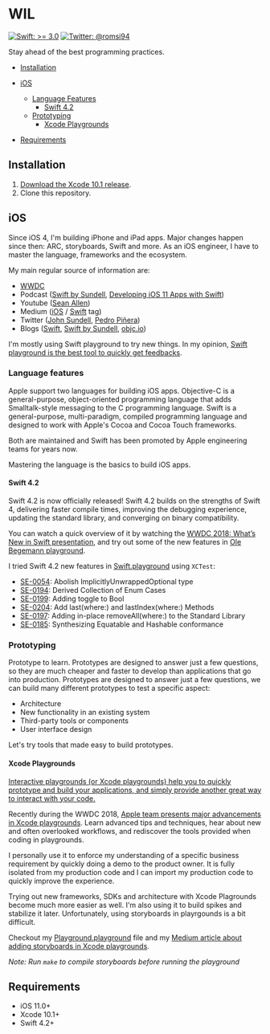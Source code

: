 # WIL

[![Swift: >= 3.0](https://img.shields.io/badge/swift-%3E%3D%203.0-orange.svg)](https://medium.com/search?q=Romain%20Asnar%20swift)
[![Twitter: @romsi94](https://img.shields.io/badge/twitter-@romsi94-blue.svg)](https://twitter.com/romsi94)

Stay ahead of the best programming practices.

- [Installation](#installation)
- [iOS](#ios)
	- [Language Features](#language-features)
		- [Swift 4.2](#swift-4.2)
	- [Prototyping](#prototyping)
		- [Xcode Playgrounds](#xcode-playgrounds)
	
- [Requirements](#requirements)

## Installation

1. [Download the Xcode 10.1 release](https://developer.apple.com/xcode/download/).
2. Clone this repository.

## iOS

Since iOS 4, I'm building iPhone and iPad apps. Major changes happen since then: ARC, storyboards, Swift and more. As an iOS engineer, I have to master the language, frameworks and the ecosystem.

My main regular source of information are:

- [WWDC](https://developer.apple.com/videos/wwdc2018)
- Podcast ([Swift by Sundell](https://itunes.apple.com/us/podcast/swift-by-sundell/id1267161825?mt=2), [Developing iOS 11 Apps with Swift](https://itunes.apple.com/us/podcast/developing-ios-11-apps-with-swift/id1315130780?mt=2))
- Youtube ([Sean Allen](https://www.youtube.com/channel/UCbTw29mcP12YlTt1EpUaVJw))
- Medium ([iOS](https://medium.com/tag/ios) / [Swift](https://medium.com/tag/swift) tag)
- Twitter ([John Sundell](https://twitter.com/johnsundell), [Pedro Piñera](https://twitter.com/pepibumur))
- Blogs ([Swift](https://swift.org), [Swift by Sundell](https://www.swiftbysundell.com), [objc.io](https://www.objc.io))

I'm mostly using Swift playground to try new things. In my opinion, [Swift playground is the best tool to quickly get feedbacks](https://medium.com/night-shift/spike-and-stabilize-only-works-if-afb3549426db).

### Language features

Apple support two languages for building iOS apps. Objective-C is a general-purpose, object-oriented programming language that adds Smalltalk-style messaging to the C programming language. Swift is a general-purpose, multi-paradigm, compiled programming language and designed to work with Apple's Cocoa and Cocoa Touch frameworks.

Both are maintained and Swift has been promoted by Apple engineering teams for years now.

Mastering the language is the basics to build iOS apps.

#### Swift 4.2

Swift 4.2 is now officially released! Swift 4.2 builds on the strengths of Swift 4, delivering faster compile times, improving the debugging experience, updating the standard library, and converging on binary compatibility.

You can watch a quick overview of it by watching the [WWDC 2018: What’s New in Swift presentation](https://developer.apple.com/videos/play/wwdc2018/401/), and try out some of the new features in [Ole Begemann playground](https://github.com/ole/whats-new-in-swift-4-2).

I tried Swift 4.2 new features in [Swift.playground](/Swift.playground) using `XCTest`:

- [SE-0054](https://github.com/apple/swift-evolution/blob/master/proposals/0054-abolish-iuo.md): Abolish ImplicitlyUnwrappedOptional type
- [SE-0194](https://github.com/apple/swift-evolution/blob/master/proposals/0194-derived-collection-of-enum-cases.md "Derived Collection of Enum Cases"): Derived Collection of Enum Cases
-  [SE-0199](https://github.com/apple/swift-evolution/blob/master/proposals/0199-bool-toggle.md): Adding toggle to Bool
-  [SE-0204](https://github.com/apple/swift-evolution/blob/master/proposals/0204-add-last-methods.md): Add last(where:) and lastIndex(where:) Methods
-  [SE-0197](https://github.com/apple/swift-evolution/blob/master/proposals/0197-remove-where.md): Adding in-place removeAll(where:) to the Standard Library
-  [SE-0185](https://github.com/apple/swift-evolution/blob/master/proposals/0185-synthesize-equatable-hashable.md): Synthesizing Equatable and Hashable conformance

### Prototyping

Prototype to learn. Prototypes are designed to answer just a few questions, so they are much cheaper and faster to develop than applications that go into production. Prototypes are designed to answer just a few questions, we can build many different prototypes to test a specific aspect:

- Architecture
- New functionality in an existing system
- Third-party tools or components
- User interface design

Let's try tools that made easy to build prototypes.

#### Xcode Playgrounds

[Interactive playgrounds (or Xcode playgrounds) help you to quickly prototype and build your applications, and simply provide another great way to interact with your code.](https://developer.apple.com/swift/blog/?id=35)

Recently during the WWDC 2018, [Apple team presents major advancements in Xcode playgrounds](https://developer.apple.com/videos/play/wwdc2018/402/). Learn advanced tips and techniques, hear about new and often overlooked workflows, and rediscover the tools provided when coding in playgrounds.

I personally use it to enforce my understanding of a specific business requirement by quickly doing a demo to the product owner. It is fully isolated from my production code and I can import my production code to quickly improve the experience.

Trying out new frameworks, SDKs and architecture with Xcode Plagrounds become much more easier as well. I'm also using it to build spikes and stabilize it later. Unfortunately, using storyboards in playrgounds is a bit difficult.

Checkout my [Playground.playground](/Swift.playground) file and my [Medium article about adding storyboards in Xcode playgrounds](https://medium.com/@romsi94/storyboards-in-xcode-playgrounds-are-a-pain-in-the-a-343c7b3bab0c).

*Note: Run `make` to compile storyboards before running the playground*

## Requirements

- iOS 11.0+
- Xcode 10.1+
- Swift 4.2+